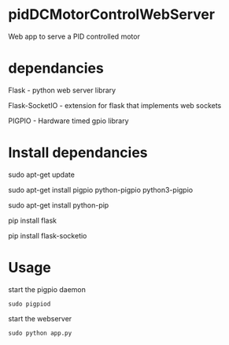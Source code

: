 # pidDCMotorControlWebServer

Web app to serve a PID controlled motor

# dependancies

Flask - python web server library

Flask-SocketIO - extension for flask that implements web sockets

PIGPIO - Hardware timed gpio library

# Install dependancies

sudo apt-get update

sudo apt-get install pigpio python-pigpio python3-pigpio


sudo apt-get install python-pip

pip install flask

pip install flask-socketio

# Usage

start the pigpio daemon

	sudo pigpiod

start the webserver

	sudo python app.py
